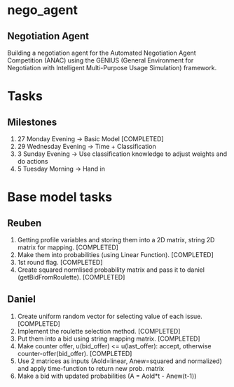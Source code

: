 # nego_agent
## Negotiation Agent

Building a negotiation agent for the Automated Negotiation Agent Competition (ANAC) using the GENIUS (General Environment for Negotiation with Intelligent Multi-Purpose Usage Simulation) framework.

# Tasks

## Milestones

1) 27 Monday Evening -> Basic Model [COMPLETED]
2) 29 Wednesday Evening -> Time + Classification
3) 3 Sunday Evening -> Use classification knowledge to adjust weights and do actions
4) 5 Tuesday Morning -> Hand in

# Base model tasks

## Reuben

1) Getting profile variables and storing them into a 2D matrix, string 2D matrix for mapping. [COMPLETED]
2) Make them into probabilities (using Linear Function). [COMPLETED]
3) 1st round flag. [COMPLETED]
4) Create squared normlised probability matrix and pass it to daniel (getBidFromRoulette). [COMPLETED]

## Daniel

1) Create uniform random vector for selecting value of each issue. [COMPLETED]
2) Implement the roulette selection method. [COMPLETED]
3) Put them into a bid using string mapping matrix. [COMPLETED]
4) Make counter offer, u(bid_offer) <= u(last_offer): accept, otherwise counter-offer(bid_offer). [COMPLETED]
5) Use 2 matrices as inputs (Aold=linear, Anew=squared and normalized) and apply time-function to return new prob. matrix
6) Make a bid with updated probabilities (A = Aold*t - Anew(t-1))
